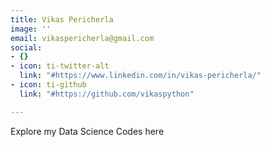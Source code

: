 ```yaml
---
title: Vikas Pericherla
image: ''
email: vikaspericherla@gmail.com
social:
- {}
- icon: ti-twitter-alt
  link: "#https://www.linkedin.com/in/vikas-pericherla/"
- icon: ti-github
  link: "#https://github.com/vikaspython"

---
```

Explore my Data Science Codes here